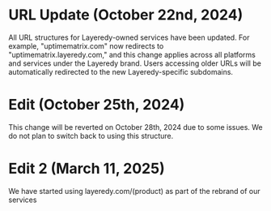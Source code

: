 # URL Update (October 22nd, 2024)

All URL structures for Layeredy-owned services have been updated. For example, "uptimematrix.com" now redirects to "uptimematrix.layeredy.com," and this change applies across all platforms and services under the Layeredy brand. Users accessing older URLs will be automatically redirected to the new Layeredy-specific subdomains.


# Edit (October 25th, 2024)
This change will be reverted on October 28th, 2024 due to some issues. We do not plan to switch back to using this structure. 

# Edit 2 (March 11, 2025)
We have started using layeredy.com/(product) as part of the rebrand of our services